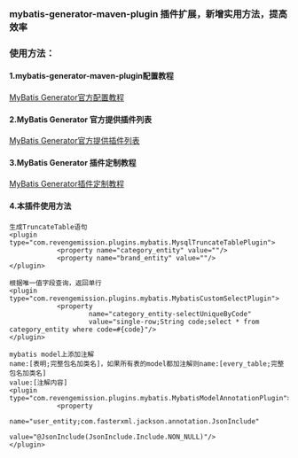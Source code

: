 
### mybatis-generator-maven-plugin 插件扩展，新增实用方法，提高效率
### 使用方法：
#### 1.mybatis-generator-maven-plugin配置教程
[MyBatis Generator官方配置教程](http://www.mybatis.org/generator/configreference/xmlconfig.html)
#### 2.MyBatis Generator 官方提供插件列表
[MyBatis Generator官方提供插件列表](http://www.mybatis.org/generator/reference/plugins.html)
#### 3.MyBatis Generator 插件定制教程
[MyBatis Generator插件定制教程](http://www.mybatis.org/generator/reference/pluggingIn.html)
#### 4.本插件使用方法
````
生成TruncateTable语句
<plugin type="com.revengemission.plugins.mybatis.MysqlTruncateTablePlugin">
            <property name="category_entity" value=""/>
            <property name="brand_entity" value=""/>
</plugin>
````

````
根据唯一值字段查询，返回单行
<plugin type="com.revengemission.plugins.mybatis.MybatisCustomSelectPlugin">
            <property
                    name="category_entity-selectUniqueByCode"
                    value="single-row;String code;select * from category_entity where code=#{code}"/>
</plugin>
````

````
mybatis model上添加注解
name:[表明;完整包名加类名]，如果所有表的model都加注解则name:[every_table;完整包名加类名]
value:[注解内容]
<plugin type="com.revengemission.plugins.mybatis.MybatisModelAnnotationPlugin">
            <property
                    name="user_entity;com.fasterxml.jackson.annotation.JsonInclude"
                    value="@JsonInclude(JsonInclude.Include.NON_NULL)"/>
</plugin>
````


